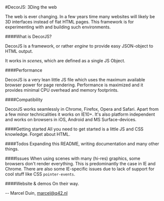 #DecorJS: 3Ding the web

The web is ever changing. In a few years time many websites will likely be 3D interfaces instead of flat HTML pages.
This framework is for experimenting with and building such environments.

####What is DecorJS?

DecorJS is a framework, or rather *engine* to provide easy JSON-object to HTML output.

It works in *scenes*, which are defined as a single JS Object.

####Performance

DecorJS is a very lean little JS file which uses the maximum available browser power for page rendering.
Performance is maximized and it provides minimal CPU overhead and memory footprints.

####Compatibility

DecorJS works seamlessly in Chrome, Firefox, Opera and Safari. Apart from a few minor technicalities
it works on IE10+. It's also platform independent and works on browsers in iOS, Android and MS Surface-devices.

####Getting started
All you need to get started is a little JS and CSS knowledge. Forget about HTML.

####Todos
Expanding this README, writing documentation and many other things.

####Issues
When using scenes with many (hi-res) graphics, some browsers don't render everything. This is predominantly the case in IE and Chrome. There are also some IE-specific issues due to lack of support for cool stuff like CSS `pointer-events`.

####Website & demos
On their way.

-- Marcel Duin, <marcel@q42.nl>
